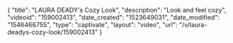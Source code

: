 {
    "title": "LAURA DEADY's Cozy Look",
    "description": "Look and feel cozy",
    "videoid": "159002413",
    "date_created": "1523649031",
    "date_modified": "1546466755",
    "type": "captivate",
    "layout": "video",
    "url": "\/v\/laura-deadys-cozy-look\/159002413"
}